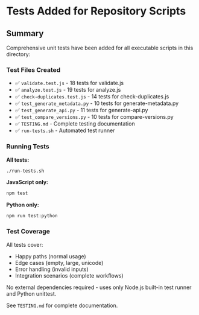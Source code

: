 # Tests Added for Repository Scripts

## Summary

Comprehensive unit tests have been added for all executable scripts in this directory:

### Test Files Created
- ✅ `validate.test.js` - 18 tests for validate.js
- ✅ `analyze.test.js` - 19 tests for analyze.js
- ✅ `check-duplicates.test.js` - 14 tests for check-duplicates.js
- ✅ `test_generate_metadata.py` - 10 tests for generate-metadata.py
- ✅ `test_generate_api.py` - 11 tests for generate-api.py
- ✅ `test_compare_versions.py` - 10 tests for compare-versions.py
- ✅ `TESTING.md` - Complete testing documentation
- ✅ `run-tests.sh` - Automated test runner

### Running Tests

**All tests:**
```bash
./run-tests.sh
```

**JavaScript only:**
```bash
npm test
```

**Python only:**
```bash
npm run test:python
```

### Test Coverage

All tests cover:
- Happy paths (normal usage)
- Edge cases (empty, large, unicode)
- Error handling (invalid inputs)
- Integration scenarios (complete workflows)

No external dependencies required - uses only Node.js built-in test runner and Python unittest.

See `TESTING.md` for complete documentation.